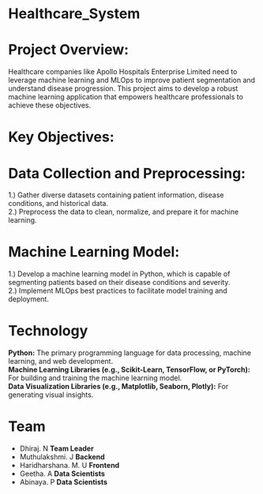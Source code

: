 # Healthcare_System
# Project Overview:
Healthcare companies like Apollo Hospitals Enterprise Limited need to leverage machine learning and MLOps to improve patient segmentation and understand disease progression. This project aims to develop a robust machine learning application that empowers healthcare professionals to achieve these objectives.
# Key Objectives:
# Data Collection and Preprocessing:
1.) Gather diverse datasets containing patient information, disease conditions, and historical data.<br/>
2.) Preprocess the data to clean, normalize, and prepare it for machine learning.
# Machine Learning Model:
1.) Develop a machine learning model in Python, which is capable of segmenting patients based on their disease conditions and severity.<br/>
2.) Implement MLOps best practices to facilitate model training and deployment.
# Technology
<b>Python:</b> The primary programming language for data processing, machine learning, and web development.<br/>
<b>Machine Learning Libraries (e.g., Scikit-Learn, TensorFlow, or PyTorch):</b> For building and training the machine learning model.<br/>
<b>Data Visualization Libraries (e.g., Matplotlib, Seaborn, Plotly):</b> For generating visual insights.<br/>

# Team
<ul>
  <li>Dhiraj. N <b>Team Leader</b></li>
  <li>Muthulakshmi. J <b>Backend</b></li>
  <li>Haridharshana. M. U <b>Frontend</b></li>
  <li>Geetha. A <b>Data Scientists</b></li>
  <li>Abinaya. P <b>Data Scientists</b></li>
</ul>
